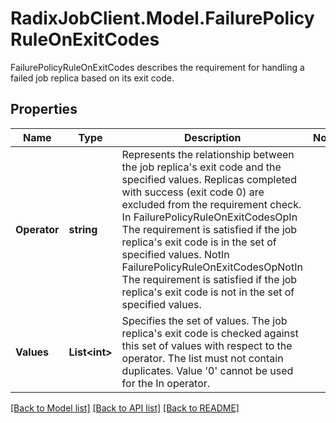 # RadixJobClient.Model.FailurePolicyRuleOnExitCodes
FailurePolicyRuleOnExitCodes describes the requirement for handling a failed job replica based on its exit code.

## Properties

Name | Type | Description | Notes
------------ | ------------- | ------------- | -------------
**Operator** | **string** | Represents the relationship between the job replica&#39;s exit code and the specified values. Replicas completed with success (exit code 0) are excluded from the requirement check. In FailurePolicyRuleOnExitCodesOpIn  The requirement is satisfied if the job replica&#39;s exit code is in the set of specified values. NotIn FailurePolicyRuleOnExitCodesOpNotIn  The requirement is satisfied if the job replica&#39;s exit code is not in the set of specified values. | 
**Values** | **List&lt;int&gt;** | Specifies the set of values. The job replica&#39;s exit code is checked against this set of values with respect to the operator. The list must not contain duplicates. Value &#39;0&#39; cannot be used for the In operator. | 

[[Back to Model list]](../README.md#documentation-for-models) [[Back to API list]](../README.md#documentation-for-api-endpoints) [[Back to README]](../README.md)

